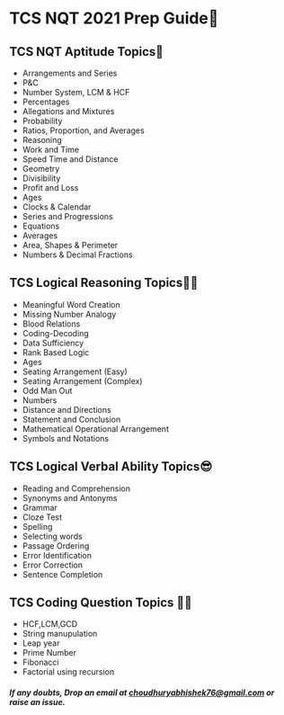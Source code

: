 # TCS NQT 2021 Prep Guide🎉

## TCS NQT Aptitude Topics🚀

- Arrangements and Series
- P&C
- Number System, LCM & HCF
- Percentages
- Allegations and Mixtures
- Probability
- Ratios, Proportion, and Averages
- Reasoning
- Work and Time
- Speed Time and Distance
- Geometry
- Divisibility
- Profit and Loss
- Ages
- Clocks & Calendar
- Series and Progressions
- Equations
- Averages
- Area, Shapes & Perimeter
- Numbers & Decimal Fractions

## TCS Logical Reasoning Topics🤦‍♂️

- Meaningful Word Creation
- Missing Number Analogy
- Blood Relations
- Coding-Decoding
- Data Sufficiency
- Rank Based Logic
- Ages
- Seating Arrangement (Easy)
- Seating Arrangement (Complex)
- Odd Man Out
- Numbers
- Distance and Directions
- Statement and Conclusion
- Mathematical Operational Arrangement
- Symbols and Notations

## TCS Logical Verbal Ability Topics😎

- Reading and Comprehension
- Synonyms and Antonyms
- Grammar
- Cloze Test
- Spelling
- Selecting words
- Passage Ordering
- Error Identification
- Error Correction
- Sentence Completion

## TCS Coding Question Topics 👨‍💻

- HCF,LCM,GCD
- String manupulation
- Leap year
- Prime Number
- Fibonacci
- Factorial using recursion

##### If any doubts, Drop an email at choudhuryabhishek76@gmail.com or raise an issue.
